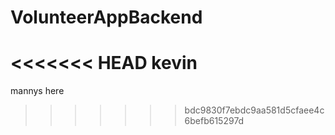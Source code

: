 # VolunteerAppBackend

<<<<<<< HEAD
kevin
=======
mannys here
>>>>>>> bdc9830f7ebdc9aa581d5cfaee4c6befb615297d
